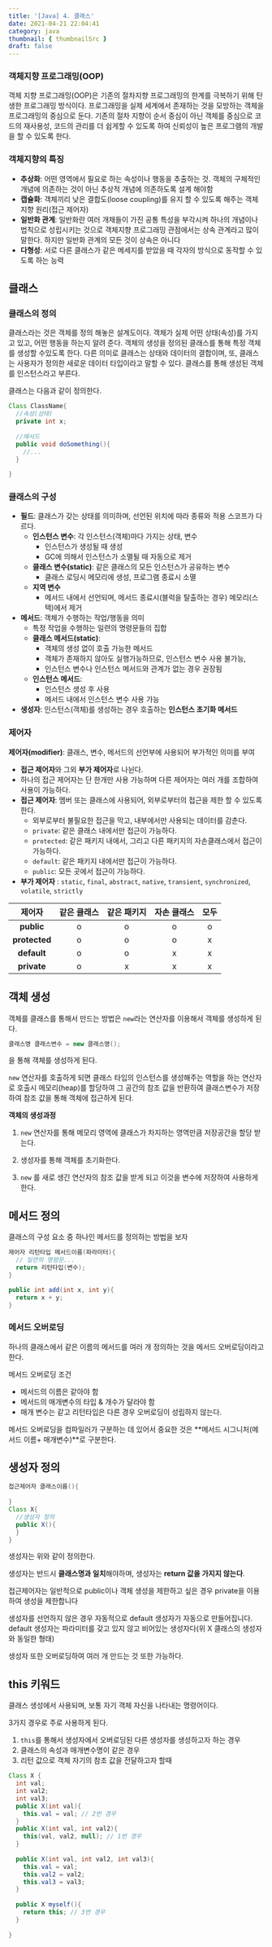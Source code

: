 ```yaml
---
title: '[Java] 4. 클래스'
date: 2021-04-21 22:04:41
category: java
thumbnail: { thumbnailSrc }
draft: false
---
```


### 객체지향 프로그래밍(OOP)

객체 지향 프로그래밍(OOP)은 기존의 절차지향 프로그래밍의 한계를 극복하기 위해 탄생한 프로그래밍 방식이다. 프로그래밍을 실제 세계에서 존재하는 것을 모방하는 객체을 프로그래밍의 중심으로 둔다. 기존의 절차 지향이 순서 중심이 아닌 객체를 중심으로 코드의 재사용성, 코드의 관리를 더 쉽게할 수 있도록 하여 신뢰성이 높은 프로그램의 개발을 할 수 있도록 한다. 

### 객체지향의 특징

- **추상화**: 어떤 영역에서 필요로 하는 속성이나 행동을 추출하는 것. 객체의 구체적인 개념에 의존하는 것이 아닌 추상적 개념에 의존하도록 설계 해야함
- **캡슐화**: 객체끼리 낮은 결합도(loose coupling)를 유지 할 수 있도록 해주는 객체지향 원리(접근 제어자)
- **일반화 관계**: 일반화란 여러 개채들이 가진 공통 특성을 부각시켜 하나의 개념이나 법칙으로 성립시키는 것으로 객체지향 프로그래밍 관점에서는 상속 관계라고 많이 말한다. 하지만 일반화 관계의 모든 것이 상속은 아니다
- **다형성**: 서로 다른 클래스가 같은 메세지를 받았을 때 각자의 방식으로 동작할 수 있도록 하는 능력

## 클래스

### 클래스의 정의

클래스라는 것은 객체를 정의 해놓은 설계도이다. 객체가 실제 어떤 상태(속성)를 가지고 있고, 어떤 행동을 하는지 알려 준다. 객체의 생성을 정의된 클래스를 통해 특정 객체를 생성할 수있도록 한다. 다른 의미로 클래스는 상태와 데이터의 결합이며, 또, 클래스는 사용자가 정의한 새로운 데이터 타입이라고 말할 수 있다. 클래스를 통해 생성된 객체를 인스턴스라고 부른다.

클래스는 다음과 같이 정의한다.

```java
Class ClassName{
  //속성(상태)
  private int x;
  
  //메서드
  public void doSomething(){
    //...
  }
  
}
```



### 클래스의 구성

- **필드**: 클래스가 갖는 상태를 의미하며, 선언된 위치에 따라 종류와 적용 스코프가 다르다.
  - **인스턴스 변수**: 각 인스턴스(객체)마다 가지는 상태, 변수
      - 인스턴스가 생성될 때 생성
      - GC에 의해서 인스턴스가 소멸될 때 자동으로 제거 
  - **클래스 변수(static)**: 같은 클래스의 모든 인스턴스가 공유하는 변수
      - 클래스 로딩시 메모리에 생성, 프로그램 종료시 소멸  
  - **지역 변수**
      - 메서드 내에서 선언되며, 메서드 종료시(블럭을 탈출하는 경우) 메모리(스택)에서 제거
- **메서드**: 객체가 수행하는 작업/행동을 의미
  - 특정 작업을 수행하는 일련의 명령문들의 집합
  - **클래스 메서드(static)**: 
      - 객체의 생성 없이 호출 가능한 메서드
      - 객체가 존재하지 않아도 실행가능하므로, 인스턴스 변수 사용 불가능, 
      - 인스턴스 변수나 인스턴스 메서드와 관계가 없는 경우 권장됨
  - **인스턴스 메서드**:
      - 인스턴스 생성 후 사용
      - 메서드 내에서 인스턴스 변수 사용 가능
- **생성자**: 인스턴스(객체)를 생성하는 경우 호출하는 **인스턴스 초기화 메서드**

### 제어자
**제어자(modifier)**: 클래스, 변수, 메서드의 선언부에 사용되어 부가적인 의미를 부여

- **접근 제어자**와 그외 **부가 제어자**로 나뉜다. 
- 하나의 접근 제어자는 단 한개만 사용 가능하며 다른 제어자는 여러 개를 조합하여 사용이 가능하다.
- **접근 제어자**: 멤버 또는 클래스에 사용되어, 외부로부터의 접근을 제한 할 수 있도록 한다.
  - 외부로부터 불필요한 접근을 막고, 내부에서만 사용되는 데이터를 감춘다.
  - `private`: 같은 클래스 내에서만 접근이 가능하다.
  - `protected`: 같은 패키지 내에서, 그리고 다른 패키지의 자손클래스에서 접근이 가능하다.
  - `default`: 같은 패키지 내에서만 접근이 가능하다.
  - `public`: 모든 곳에서 접근이 가능하다.
- **부가 제어자** : `static`, `final`, `abstract`, `native`, `transient`, `synchronized`, `volatile`, `strictly` 

|    제어자     | 같은 클래스 | 같은 패키지 | 자손 클래스 | 모두 |
| :-----------: | :---------: | :---------: | :---------: | :--: |
|  **public**   |      o      |      o      |      o      |  o   |
| **protected** |      o      |      o      |      o      |  x   |
|  **default**  |      o      |      o      |      x      |  x   |
|  **private**  |      o      |      x      |      x      |  x   |

## 객체 생성

객체를 클래스를 통해서 만드는 방법은 `new`라는 연산자를 이용해서 객체를 생성하게 된다.

```java
클래스명 클래스변수 = new 클래스명();
```

을 통해 객체를 생성하게 된다.

`new` 연산자를 호출하게 되면 클래스 타입의 인스턴스를 생성해주는 역할을 하는 연산자로 호출시 메모리(heap)를 할당하여 그 공간의 참조 값을 반환하여 클래스변수가 저장하여 참조 값을 통해 객체에 접근하게 된다.

**객체의 생성과정**

1) `new` 연산자를 통해 메모리 영역에 클래스가 차지하는 영역만큼 저장공간을 할당 받는다.

2) 생성자를 통해 객체를 초기화한다.

3) `new` 를 새로 생긴 연산자의 참조 값을 받게 되고 이것을 변수에 저장하여 사용하게 한다.

## 메서드 정의

클래스의 구성 요소 중 하나인 메서드를 정의하는 방법을 보자

```java
제어자 리턴타입 메서드이름(파라미터){
  // 일련의 명령문...
  return 리턴타입(변수);
}

public int add(int x, int y){
  return x + y;
}
```

### 메서드 오버로딩

하나의 클래스에서 같은 이름의 메서드를 여러 개 정의하는 것을 메서드 오버로딩이라고 한다.

메서드 오버로딩 조건

- 메서드의 이름은 같아야 함
- 메서드의 매개변수의 타입 & 개수가 달라야 함
- 매개 변수는 같고 리턴타입은 다른 경우 오버로딩이 성립하지 않는다.

메서드 오버로딩을 컴파일러가 구분하는 데 있어서 중요한 것은 **메서드 시그니처(메서드 이름+ 매개변수)**로 구분한다.

## 생성자 정의

```java
접근제어자 클래스이름(){
  
}
Class X{
  //생성자 정의
  public X(){   
  }
}
```

생성자는 위와 같이 정의한다.

생성자는 반드시 **클래스명과 일치**해야하며, 생성자는 **return 값을 가지지 않는다**.

접근제어자는 일반적으로 public이나 객체 생성을 제한하고 싶은 경우 private을 이용하여 생성을 제한합니다

생성자를 선언하지 않은 경우 자동적으로 default 생성자가 자동으로 만들어집니다. default 생성자는 파라미터를 갖고 있지 않고 비어있는 생성자다(위 X 클래스의 생성자와 동일한 형태)

생성자 또한 오버로딩하여 여러 개 만드는 것 또한 가능하다.

## this 키워드

클래스 생성에서 사용되며, 보통 자기 객체 자신을 나타내는 명령어이다. 

3가지 경우로 주로 사용하게 된다.

1. `this`를 통해서 생성자에서 오버로딩된 다른 생성자를 생성하고자 하는 경우
2. 클래스의 속성과 매개변수명이 같은 경우
3. 리턴 값으로 객체 자기의 참조 값을 전달하고자 할때



```java
Class X {
  int val;
  int val2;
  int val3;
  public X(int val){
    this.val = val; // 2번 경우
  }
  public X(int val, int val2){
    this(val, val2, null); // 1번 경우
  }
      
  public X(int val, int val2, int val3){
   	this.val = val;
    this.val2 = val2;
    this.val3 = val3;
  }
  
  public X myself(){
    return this; // 3번 경우
  }
  
}
```

